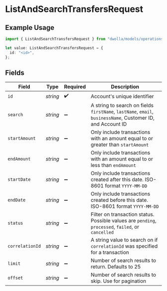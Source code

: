 # ListAndSearchTransfersRequest

## Example Usage

```typescript
import { ListAndSearchTransfersRequest } from "dwolla/models/operations";

let value: ListAndSearchTransfersRequest = {
  id: "<id>",
};
```

## Fields

| Field                                                                                                      | Type                                                                                                       | Required                                                                                                   | Description                                                                                                |
| ---------------------------------------------------------------------------------------------------------- | ---------------------------------------------------------------------------------------------------------- | ---------------------------------------------------------------------------------------------------------- | ---------------------------------------------------------------------------------------------------------- |
| `id`                                                                                                       | *string*                                                                                                   | :heavy_check_mark:                                                                                         | Account's unique identifier                                                                                |
| `search`                                                                                                   | *string*                                                                                                   | :heavy_minus_sign:                                                                                         | A string to search on fields `firstName`, `lastName`, `email`, `businessName`, Customer ID, and Account ID |
| `startAmount`                                                                                              | *string*                                                                                                   | :heavy_minus_sign:                                                                                         | Only include transactions with an amount equal to or greater than `startAmount`                            |
| `endAmount`                                                                                                | *string*                                                                                                   | :heavy_minus_sign:                                                                                         | Only include transactions with an amount equal to or less than `endAmount`                                 |
| `startDate`                                                                                                | *string*                                                                                                   | :heavy_minus_sign:                                                                                         | Only include transactions created after this date. ISO-8601 format `YYYY-MM-DD`                            |
| `endDate`                                                                                                  | *string*                                                                                                   | :heavy_minus_sign:                                                                                         | Only include transactions created before this date. ISO-8601 format `YYYY-MM-DD`                           |
| `status`                                                                                                   | *string*                                                                                                   | :heavy_minus_sign:                                                                                         | Filter on transaction status. Possible values are `pending`, `processed`, `failed`, or `cancelled`         |
| `correlationId`                                                                                            | *string*                                                                                                   | :heavy_minus_sign:                                                                                         | A string value to search on if `correlationId` was specified for a transaction                             |
| `limit`                                                                                                    | *string*                                                                                                   | :heavy_minus_sign:                                                                                         | Number of search results to return. Defaults to 25                                                         |
| `offset`                                                                                                   | *string*                                                                                                   | :heavy_minus_sign:                                                                                         | Number of search results to skip. Use for pagination                                                       |